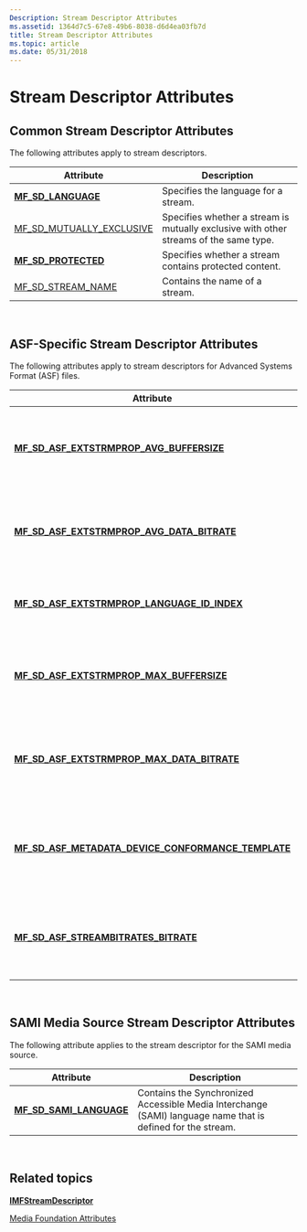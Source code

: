 ```yaml
---
Description: Stream Descriptor Attributes
ms.assetid: 1364d7c5-67e8-49b6-8038-d6d4ea03fb7d
title: Stream Descriptor Attributes
ms.topic: article
ms.date: 05/31/2018
---
```


# Stream Descriptor Attributes

## Common Stream Descriptor Attributes

The following attributes apply to stream descriptors.



| Attribute                                                   | Description                                                                           |
|-------------------------------------------------------------|---------------------------------------------------------------------------------------|
| [**MF\_SD\_LANGUAGE**](mf-sd-language-attribute.md)        | Specifies the language for a stream.                                                  |
| [MF\_SD\_MUTUALLY\_EXCLUSIVE](mf-sd-mutually-exclusive.md) | Specifies whether a stream is mutually exclusive with other streams of the same type. |
| [**MF\_SD\_PROTECTED**](mf-sd-protected-attribute.md)      | Specifies whether a stream contains protected content.                                |
| [MF\_SD\_STREAM\_NAME](mf-sd-stream-name.md)               | Contains the name of a stream.                                                        |



 

## ASF-Specific Stream Descriptor Attributes

The following attributes apply to stream descriptors for Advanced Systems Format (ASF) files.



| Attribute                                                                                                                | Description                                                                                |
|--------------------------------------------------------------------------------------------------------------------------|--------------------------------------------------------------------------------------------|
| [**MF\_SD\_ASF\_EXTSTRMPROP\_AVG\_BUFFERSIZE**](mf-sd-asf-extstrmprop-avg-buffersize-attribute.md)                      | Specifies the average buffer size needed for a stream in an ASF file, in bytes.            |
| [**MF\_SD\_ASF\_EXTSTRMPROP\_AVG\_DATA\_BITRATE**](mf-sd-asf-extstrmprop-avg-data-bitrate-attribute.md)                 | Specifies the average data bit rate of a stream in an ASF file, in bits per second.        |
| [**MF\_SD\_ASF\_EXTSTRMPROP\_LANGUAGE\_ID\_INDEX**](mf-sd-asf-extstrmprop-language-id-index-attribute.md)               | Specifies the language used by a stream in an ASF file.                                    |
| [**MF\_SD\_ASF\_EXTSTRMPROP\_MAX\_BUFFERSIZE**](mf-sd-asf-extstrmprop-max-buffersize-attribute.md)                      | Specifies the maximum buffer size needed for a stream in an ASF file, in bytes.            |
| [**MF\_SD\_ASF\_EXTSTRMPROP\_MAX\_DATA\_BITRATE**](mf-sd-asf-extstrmprop-max-data-bitrate-attribute.md)                 | Specifies the maximum data bit rate of a stream in an ASF file, in bits per second         |
| [**MF\_SD\_ASF\_METADATA\_DEVICE\_CONFORMANCE\_TEMPLATE**](mf-sd-asf-metadata-device-conformance-template-attribute.md) | Specifies the device conformance template for a stream in an ASF file, in bits per second. |
| [**MF\_SD\_ASF\_STREAMBITRATES\_BITRATE**](mf-sd-asf-streambitrates-bitrate-attribute.md)                               | Specifies the average bit rate of a stream in an ASF file, in bits per second.             |



 

## SAMI Media Source Stream Descriptor Attributes

The following attribute applies to the stream descriptor for the SAMI media source.



| Attribute                                                       | Description                                                                                                 |
|-----------------------------------------------------------------|-------------------------------------------------------------------------------------------------------------|
| [**MF\_SD\_SAMI\_LANGUAGE**](mf-sd-sami-language-attribute.md) | Contains the Synchronized Accessible Media Interchange (SAMI) language name that is defined for the stream. |



 

## Related topics

<dl> <dt>

[**IMFStreamDescriptor**](/windows/desktop/api/mfidl/nn-mfidl-imfstreamdescriptor)
</dt> <dt>

[Media Foundation Attributes](media-foundation-attributes.md)
</dt> </dl>

 

 



